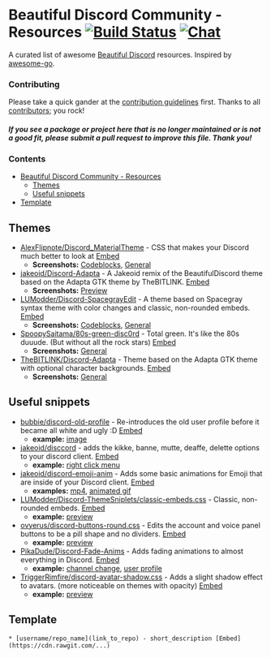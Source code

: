 # Beautiful Discord Community - Resources [![Build Status](https://travis-ci.org/beautiful-discord-community/resources.svg?branch=master)](https://travis-ci.org/beautiful-discord-community/resources) [![Chat](https://img.shields.io/badge/chat-on%20discord-7289da.svg)](https://discord.gg/EDwd5wr)

A curated list of awesome [Beautiful Discord](https://github.com/leovoel/BeautifulDiscord) resources. Inspired by [awesome-go](https://github.com/avelino/awesome-go).


### Contributing

Please take a quick gander at the [contribution guidelines](https://github.com/beautiful-discord-community/resources/blob/master/CONTRIBUTING.md) first. Thanks to all [contributors](https://github.com/beautiful-discord-community/resources/graphs/contributors); you rock!

#### *If you see a package or project here that is no longer maintained or is not a good fit, please submit a pull request to improve this file. Thank you!*

### Contents

- [Beautiful Discord Community - Resources](#beautiful-discord-community---themes-)
    - [Themes](#themes)
    - [Useful snippets](#useful-snippets)
- [Template](#template)

## Themes

- [AlexFlipnote/Discord_MaterialTheme](https://github.com/AlexFlipnote/Discord_MaterialTheme) - CSS that makes your Discord much better to look at [Embed](https://cdn.rawgit.com/AlexFlipnote/Discord_MaterialTheme/master/theme.css)
    - **Screenshots:** [Codeblocks](https://owo.whats-th.is/8a0d03.png), [General](https://owo.whats-th.is/66a974.png)
- [jakeoid/Discord-Adapta](https://github.com/jakeoid/Discord-Adapta) - A Jakeoid remix of the BeautifulDiscord theme based on the Adapta GTK theme by TheBITLINK. [Embed](https://cdn.rawgit.com/jakeoid/Discord-Adapta/master/discord-adapta-jakeoid.css)
    - **Screenshots:** [Preview](https://github.com/jakeoid/Discord-Adapta/blob/master/jake_screenshot.png?raw=true)
- [LUModder/Discord-SpacegrayEdit](https://github.com/LUModder/Discord-SpacegrayEdit) - A theme based on Spacegray syntax theme with color changes and classic, non-rounded embeds. [Embed](https://cdn.rawgit.com/LUModder/Discord-SpacegrayEdit/master/spacegray-edit.css)
    - **Screenshots:** [Codeblocks](https://github.com/LUModder/Discord-SpacegrayEdit/blob/master/theme-code.png), [General](https://github.com/LUModder/Discord-SpacegrayEdit/blob/master/theme-all.png)
- [SpoopySaitama/80s-green-disc0rd](https://github.com/spoopySaitama/80s-green-disc0rd) - Total green. It's like the 80s duuude. (But without all the rock stars) [Embed](https://cdn.rawgit.com/SpoopySaitama/80s-green-disc0rd/master/stylesheet.css)
    - **Screenshots:** [General](http://i.imgur.com/3aMs9WM.png)
- [TheBITLINK/Discord-Adapta](https://github.com/TheBITLINK/Discord-Adapta) - Theme based on the Adapta GTK theme with optional character backgrounds. [Embed](https://cdn.rawgit.com/TheBITLINK/Discord-Adapta/master/discord-adapta.css)
    - **Screenshots:** [General](https://raw.githubusercontent.com/TheBITLINK/Discord-Adapta/master/screenshot.png)

## Useful snippets

- [bubbie/discord-old-profile](https://github.com/bubbie/discord-old-profile) - Re-introduces the old user profile before it became all white and ugly :D [Embed](https://cdn.rawgit.com/bubbie/discord-old-profile/master/stylesheet.css)
    - **example:** [image](https://owo.whats-th.is/ba3f27.png)
- [jakeoid/disccord](https://github.com/jakeoid/disccord) - adds the kikke, banne, mutte, deaffe, delette options to your discord client. [Embed](https://cdn.rawgit.com/jakeoid/disccord/master/disccord.css)
    - **example:** [right click menu](https://owo.whats-th.is/7da9ea.png)
- [jakeoid/discord-emoji-anim](https://github.com/jakeoid/discord-emoji-anim) - Adds some basic animations for Emoji that are inside of your Discord client. [Embed](https://cdn.rawgit.com/jakeoid/discord-emoji-anim/master/stylesheet.css)
    - **examples:** [mp4](https://owo.whats-th.is/193994.mp4), [animated gif](https://owo.whats-th.is/cb7afb.gif)
- [LUModder/Discord-ThemeSniplets/classic-embeds.css](https://github.com/LUModder/Discord-ThemeSniplets/blob/master/classic-embeds.css) - Classic, non-rounded embeds. [Embed](https://cdn.rawgit.com/LUModder/Discord-ThemeSniplets/master/classic-embeds.css)
    - **example:** [preview](https://cdn.rawgit.com/LUModder/Discord-ThemeSniplets/master/classic-embeds.png)
- [ovyerus/discord-buttons-round.css](https://gist.github.com/Ovyerus/5574873c0725a8600150b5d963b20dcc) - Edits the account and voice panel buttons to be a pill shape and no dividers. [Embed](https://cdn.rawgit.com/Ovyerus/5574873c0725a8600150b5d963b20dcc/raw/b58568d1575f32333eacbfe5fc95c1701bcb516c/discord-buttons-round.css)
    - **example:** [preview](http://i.imgur.com/D9YoTGI.gif)
- [PikaDude/Discord-Fade-Anims](https://github.com/PikaDude/Discord-Fade-Anims) - Adds fading animations to almost everything in Discord. [Embed](https://cdn.rawgit.com/PikaDude/Discord-Fade-Anims/master/Discord-Fade-Anims.css)
    - **example:** [channel change](https://owo.whats-th.is/0ac076.gif), [user profile](https://owo.whats-th.is/f68cfb.gif)
- [TriggerRimfire/discord-avatar-shadow.css](https://gist.github.com/TriggerRimfire/48b3303f4032fffd952c108260a059a4) - Adds a slight shadow effect to avatars. (more noticeable on themes with opacity) [Embed](https://cdn.rawgit.com/TriggerRimfire/48b3303f4032fffd952c108260a059a4/raw/1ff0f952a436a3e2b11ef2be4e3f67cd071a2d6b/discord-avatar-shadow.css)
    - **example:** [preview](https://a.pomf.cat/rlndis.png)



## Template

`* [username/repo_name](link_to_repo) - short_description [Embed](https://cdn.rawgit.com/...)`

